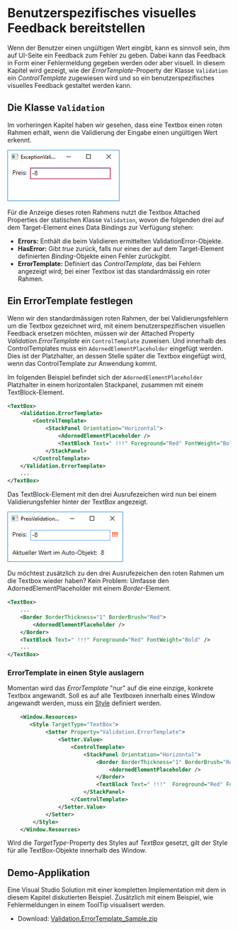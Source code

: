 # Benutzerspezifisches visuelles Feedback bereitstellen

Wenn der Benutzer einen ungültigen Wert eingibt, kann es sinnvoll sein, ihm auf UI-Seite ein Feedback zum Fehler zu geben. Dabei kann das Feedback in Form einer Fehlermeldung gegeben werden oder aber visuell. In diesem Kapitel wird gezeigt, wie der _ErrorTemplate_-Property der Klasse `Validation` ein _ControlTemplate_ zugewiesen wird und so ein benutzerspezifisches visuelles Feedback gestaltet werden kann. 
 
## Die Klasse `Validation`

Im vorheringen Kapitel haben wir gesehen, dass eine Textbox einen roten Rahmen erhält, wenn die Validierung der Eingabe einen ungültigen Wert erkennt. 

![Bild 1](res/01.jpg)

Für die Anzeige dieses roten Rahmens nutzt die Textbox Attached Properties der statischen Klasse `Validation`, wovon die folgenden drei auf dem Target-Element eines Data Bindings zur Verfügung stehen: 

* **Errors:** Enthält die beim Validieren ermittelten ValidationError-Objekte.  
* **HasError:** Gibt _true_ zurück, falls nur eines der auf dem Target-Element definierten _Binding_-Objekte einen Fehler zurückgibt.
* **ErrorTemplate:** Definiert das _ControlTemplate_, das bei Fehlern angezeigt wird; bei einer Textbox ist das standardmässig ein roter Rahmen.

## Ein ErrorTemplate festlegen 

Wenn wir den standardmässigen roten Rahmen, der bei Validierungsfehlern um die Textbox gezeichnet wird, mit einem benutzerspezifischen visuellen Feedback ersetzen möchten, müssen wir der Attached Property _Validation.ErrorTemplate_ ein `ControlTemplate` zuweisen. Und innerhalb des ControlTemplates muss ein `AdornedElementPlaceholder` eingefügt werden. Dies ist der Platzhalter, an dessen Stelle später die Textbox eingefügt wird, wenn das ControlTemplate zur Anwendung kommt. 

Im folgenden Beispiel befindet sich der `AdornedElementPlaceholder` Platzhalter in einem horizontalen Stackpanel, zusammen mit einem TextBlock-Element. 

```XML
<TextBox>
    <Validation.ErrorTemplate>
        <ControlTemplate>
            <StackPanel Orientation="Horizontal">
                <AdornedElementPlaceholder />
                <TextBlock Text=" !!!" Foreground="Red" FontWeight="Bold" />
            </StackPanel>
        </ControlTemplate>
    </Validation.ErrorTemplate>
    ...
</TextBox>
```

Das TextBlock-Element mit den drei Ausrufezeichen wird nun bei einem Validierungsfehler hinter der TextBox angezeigt. 

![Bild 2](res/02.jpg)

Du möchtest zusätzlich zu den drei Ausrufezeichen den roten Rahmen um die Textbox wieder haben? Kein Problem: Umfasse den AdornedElementPlaceholder mit einem _Border_-Element.  

```XML
<TextBox>
    ...
    <Border BorderThickness="1" BorderBrush="Red">
        <AdornedElementPlaceholder />
    </Border>
    <TextBlock Text=" !!!" Foreground="Red" FontWeight="Bold" />
    ...
</TextBox>
```

### ErrorTemplate in einen Style auslagern 

Momentan wird das _ErrorTemplate_ "nur" auf die eine einzige, konkrete Textbox angewandt. Soll es auf alle Textboxen innerhalb eines Window angewandt werden, muss ein [Style](../../02%20XAML/05%20Styles/README.md) definiert werden. 

```XML
    <Window.Resources>
       <Style TargetType="TextBox">
            <Setter Property="Validation.ErrorTemplate">
                <Setter.Value>
                    <ControlTemplate>
                        <StackPanel Orientation="Horizontal">
                            <Border BorderThickness="1" BorderBrush="Red">
                                <AdornedElementPlaceholder />
                            </Border>
                            <TextBlock Text=" !!!"  Foreground="Red" FontWeight="Bold" />
                        </StackPanel>
                    </ControlTemplate>
                </Setter.Value>
            </Setter>
        </Style>    
    </Window.Resources>
``` 

Wird die _TargetType_-Property des Styles auf _TextBox_ gesetzt, gilt der Style für alle TextBox-Objekte innerhalb des Window.

## Demo-Applikation 

Eine Visual Studio Solution mit einer kompletten Implementation mit dem in diesem Kapitel diskutierten Beispiel. Zusätzlich mit einem Beispiel, wie Fehlermeldungen in einem ToolTip visualisert werden. 

* Download: [Validation.ErrorTemplate_Sample.zip](res/Validation.ErrorTemplate_Sample.zip) 
